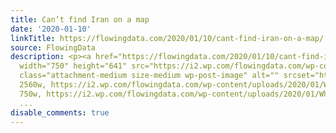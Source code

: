 ```yaml
---
title: Can’t find Iran on a map
date: '2020-01-10'
linkTitle: https://flowingdata.com/2020/01/10/cant-find-iran-on-a-map/
source: FlowingData
description: <p><a href="https://flowingdata.com/2020/01/10/cant-find-iran-on-a-map/"><img
  width="750" height="641" src="https://i2.wp.com/flowingdata.com/wp-content/uploads/2020/01/Where-is-Iran.png?fit=750%2C641&amp;ssl=1"
  class="attachment-medium size-medium wp-post-image" alt="" srcset="https://i2.wp.com/flowingdata.com/wp-content/uploads/2020/01/Where-is-Iran.png?w=2560&amp;ssl=1
  2560w, https://i2.wp.com/flowingdata.com/wp-content/uploads/2020/01/Where-is-Iran.png?resize=750%2C641&amp;ssl=1
  750w, https://i2.wp.com/flowingdata.com/wp-content/uploads/2020/01/Where-is-Iran.png?resize=1090%2C931&amp;ssl=1
  ...
disable_comments: true
---
```

<p><a href="https://flowingdata.com/2020/01/10/cant-find-iran-on-a-map/"><img width="750" height="641" src="https://i2.wp.com/flowingdata.com/wp-content/uploads/2020/01/Where-is-Iran.png?fit=750%2C641&amp;ssl=1" class="attachment-medium size-medium wp-post-image" alt="" srcset="https://i2.wp.com/flowingdata.com/wp-content/uploads/2020/01/Where-is-Iran.png?w=2560&amp;ssl=1 2560w, https://i2.wp.com/flowingdata.com/wp-content/uploads/2020/01/Where-is-Iran.png?resize=750%2C641&amp;ssl=1 750w, https://i2.wp.com/flowingdata.com/wp-content/uploads/2020/01/Where-is-Iran.png?resize=1090%2C931&amp;ssl=1 ...